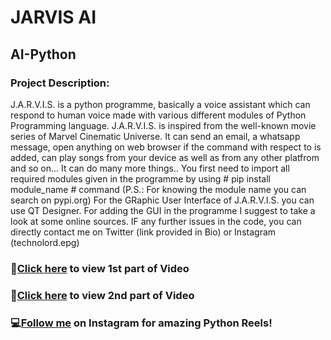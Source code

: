# JARVIS AI
## AI-Python
### Project Description: ###
J.A.R.V.I.S. is a python programme, basically a voice assistant which can respond to human voice made with various different modules of Python Programming language. J.A.R.V.I.S. is inspired from the well-known movie series of Marvel Cinematic Universe. It can send an email, a whatsapp message, open anything on web browser if the command with respect to is added, can play songs from your device as well as from any other platfrom and so on... It can do many more things..
You first need to import all required modules given in the programme by using # pip install module_name # command (P.S.: For knowing the module name you can search on pypi.org)
For the GRaphic User Interface of J.A.R.V.I.S. you can use QT Designer. For adding the GUI in the programme I suggest to take a look at some online sources.
IF any further issues in the code, you can directly contact me on Twitter (link provided in Bio) or Instagram (technolord.epg) 

### 🥇[Click here](https://youtu.be/FKiOBgHeqQE) to view 1st part of Video
### 🥈[Click here](https://youtu.be/2vcvCe_9_cM) to view 2nd part of Video
### 💻[Follow me](https://instagram.com/technolord.epg?utm_medium=copy_link) on Instagram for amazing Python Reels!
